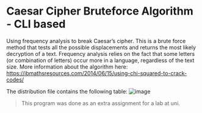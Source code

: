 # Caesar Cipher Bruteforce Algorithm - CLI based

Using frequency analysis to break Caesar’s cipher. This is a brute force method that tests all the possible displacements and returns the most likely decryption of a text. Frequency analysis relies on the fact that some letters (or combination of letters) occur more in a language, regardless of the text size. More information about the algorithm here: https://ibmathsresources.com/2014/06/15/using-chi-squared-to-crack-codes/

The distribution file contains the following table:
![image](https://user-images.githubusercontent.com/45566281/163851913-c45c08c1-3486-43e4-bc5a-ee2213980f8e.png)

> This program was done as an extra assignment for a lab at uni.
